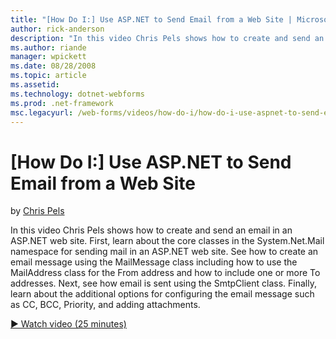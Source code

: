 ```yaml
---
title: "[How Do I:] Use ASP.NET to Send Email from a Web Site | Microsoft Docs"
author: rick-anderson
description: "In this video Chris Pels shows how to create and send an email in an ASP.NET web site. First, learn about the core classes in the System.Net.Mail namespace f..."
ms.author: riande
manager: wpickett
ms.date: 08/28/2008
ms.topic: article
ms.assetid: 
ms.technology: dotnet-webforms
ms.prod: .net-framework
msc.legacyurl: /web-forms/videos/how-do-i/how-do-i-use-aspnet-to-send-email-from-a-web-site
---
```

[How Do I:] Use ASP.NET to Send Email from a Web Site
====================
by [Chris Pels](https://twitter.com/chrispels)

In this video Chris Pels shows how to create and send an email in an ASP.NET web site. First, learn about the core classes in the System.Net.Mail namespace for sending mail in an ASP.NET web site. See how to create an email message using the MailMessage class including how to use the MailAddress class for the From address and how to include one or more To addresses. Next, see how email is sent using the SmtpClient class. Finally, learn about the additional options for configuring the email message such as CC, BCC, Priority, and adding attachments.

[&#9654; Watch video (25 minutes)](https://channel9.msdn.com/Blogs/ASP-NET-Site-Videos/how-do-i-use-aspnet-to-send-email-from-a-web-site)